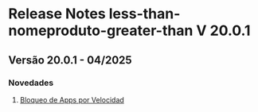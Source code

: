 # Release Notes less-than-nomeproduto-greater-than V 20.0.1

## **Versão 20.0.1 - 04/2025**


### **Novedades**

1. [Bloqueo de Apps por Velocidad](Bloqueo-De-Apps-Por-Velocidad.md)
